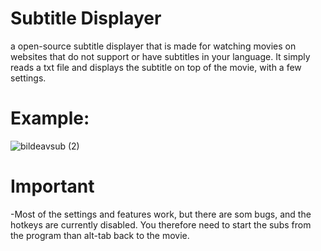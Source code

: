 # Subtitle Displayer
a open-source subtitle displayer that is made for watching movies on websites that do not support or have subtitles in your language. It simply reads a txt file and displays the subtitle on top of the movie, with a few settings.

# Example:
![bildeavsub (2)](https://user-images.githubusercontent.com/85927314/213689601-35a340a8-95d4-4575-b112-06f67ed37823.PNG)

# Important
-Most of the settings and features work, but there are som bugs, and the hotkeys are currently disabled. You therefore need to start the subs from the program than alt-tab back to the movie.
